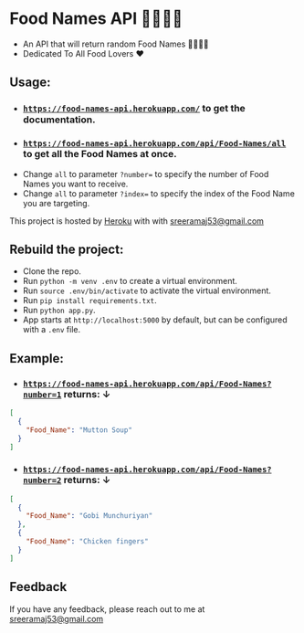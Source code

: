 # Food Names API 🍗🍔🍕🍜

+ An API that will return random Food Names 🍡🥧🎂🌮
+ Dedicated To All Food Lovers ❤️

## Usage:

+ ### [`https://food-names-api.herokuapp.com/`](https://food-names-api.herokuapp.com/) to get the documentation.
+ ### [`https://food-names-api.herokuapp.com/api/Food-Names/all`](https://food-names-api.herokuapp.com/api/Food-Names/all) to get all the Food Names at once.
+ Change `all` to parameter `?number=` to specify the number of Food Names you want to receive.
+ Change `all` to parameter `?index=` to specify the index of the Food Name you are targeting.

This project is hosted by [Heroku](https://www.heroku.com/) with with sreeramaj53@gmail.com

## Rebuild the project:
+ Clone the repo.
+ Run `python -m venv .env` to create a virtual environment.
+ Run `source .env/bin/activate` to activate the virtual environment.
+ Run `pip install requirements.txt`.
+ Run `python app.py`.
+ App starts at `http://localhost:5000` by default, but can be configured with a `.env` file. 

## Example:

+ ### [`https://food-names-api.herokuapp.com/api/Food-Names?number=1`](https://food-names-api.herokuapp.com/api/Food-Names?number=1) returns: ↓
```JSON
[
  {
    "Food_Name": "Mutton Soup"
  }
]
```

+ ### [`https://food-names-api.herokuapp.com/api/Food-Names?number=2`](https://food-names-api.herokuapp.com/api/Food-Names?number=2) returns: ↓
```JSON
[
  {
    "Food_Name": "Gobi Munchuriyan"
  }, 
  {
    "Food_Name": "Chicken fingers"
  }
]
```


## Feedback

If you have any feedback, please reach out to me at sreeramaj53@gmail.com
